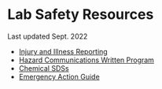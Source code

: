 Lab Safety Resources
=================

Last updated Sept. 2022

* [Injury and Illness Reporting](https://ehs.cornell.edu/incident-reporting)
* [Hazard Communications Written Program](https://ehs.cornell.edu/resources/hazard-communications-written-program)
* [Chemical SDSs](https://ehs.cornell.edu/research-safety/chemical-safety/safety-data-sheets-chemwatch)
* [Emergency Action Guide](https://emergency.cornell.edu/eag/)
